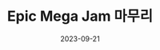 ---
layout: post
title:  Epic Mega Jam 마무리
date:   2023-09-21
category: dev
tags: portfolio 포트폴리오 dev 개발 게임개발
---